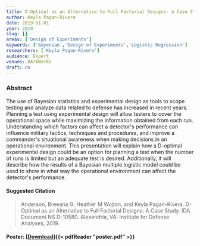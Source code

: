 ```yaml
---
title: D-Optimal as an Alternative to Full Factorial Designs- a Case Study
author: Keyla Pagan-Rivera
date: 2019-01-01
year: 2019
slug: []
areas: ['Design of Experiments']
keywords: ['Bayesian','Design of Experiments','Logistic Regression']
researchers: ['Keyla Pagan-Rivera']
audience: Expert
venues: DATAWorks
draft: no
---
```




### Abstract
The use of Bayesian statistics and experimental design as tools to scope testing and analyze data related to defense has increased in recent years. Planning a test using experimental design will allow testers to cover the operational space while maximizing the information obtained from each run. Understanding which factors can affect a detector's performance can influence military tactics, techniques and procedures, and improve a commander's situational awareness when making decisions in an operational environment. This presentation will explain how a D-optimal experimental design could be an option for planning a test when the number of runs is limited but an adequate test is desired. Additionally, it will describe how the results of a Bayesian multiple logistic model could be used to show in what way the operational environment can affect the detector's performance.

#### Suggested Citation
> Anderson, Breeana G, Heather M Wojton, and Keyla Pagan-Rivera. D-Optimal as an Alternative to Full Factorial Designs: A Case Study. IDA Document NS D-10580. Alexandria, VA: Institute for Defense Analyses, 2019.





#### Poster: [[Download](poster.pdf)]{{< pdfReader "poster.pdf" >}}
